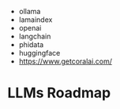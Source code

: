 * ollama
* lamaindex
* openai
* langchain
* phidata
* huggingface
* https://www.getcoralai.com/

# LLMs Roadmap
